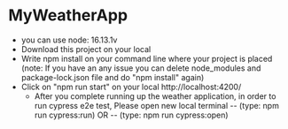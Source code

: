 # MyWeatherApp
 
- you can use node: 16.13.1v
- Download this project on your local
- Write npm install on your command line where your project is placed 
(note: If you have an any issue you can delete node_modules and package-lock.json file and do "npm install" again)
- Click on "npm run start" on your local http://localhost:4200/
  - After you complete running up the weather application, in order to run cypress e2e test, Please open new local terminal 
    -- (type: npm run cypress:run)
     OR
    -- (type: npm run cypress:open)
